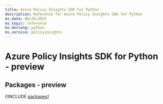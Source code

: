 ```yaml
---
title: Azure Policy Insights SDK for Python
description: Reference for Azure Policy Insights SDK for Python
ms.date: 06/26/2025
ms.topic: reference
ms.devlang: python
ms.service: policyinsights
---
```

# Azure Policy Insights SDK for Python - preview
## Packages - preview
[!INCLUDE [packages](policy-insights-index.md)]